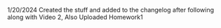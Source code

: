 1/20/2024 Created the stuff and added to the changelog after following along with Video 2, Also Uploaded Homework1
